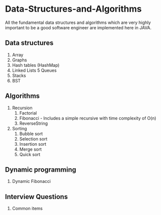 # Data-Structures-and-Algorithms
All the fundamental data structures and algorithms which are very highly important to be a good software engineer are implemented here in JAVA.
## Data structures
1. Array
2. Graphs
3. Hash tables (HashMap)
4. Linked Lists
5  Queues
6. Stacks
7. BST

## Algorithms
1. Recursion
    1. Factorial
    2. Fibonacci - Includes a simple recursive with time complexity of O(n)
    3. ReverseString
1. Sorting
    1. Bubble sort
    2. Selection sort
    3. Insertion sort
    4. Merge sort
    5. Quick sort
## Dynamic programming
1. Dynamic Fibonacci
## Interview Questions
1. Common items